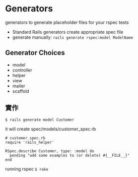 # Generators

generators to generate placeholder files for your rspec tests

- Standard Rails generators create appropriate spec file
- generate manually: `rails generate rspec:model ModelName`

## Generator Choices

- model
- controller
- helper
- view
- mailer
- scaffold

## 實作

```
$ rails generate model Customer
```

it will create spec/models/customer_spec.rb

```
# customer_spec.rb
require 'rails_helper'

RSpec.describe Customer, type: :model do
  pending "add some examples to (or delete) #{__FILE__}"
end
```

running rspec `$ rake`
